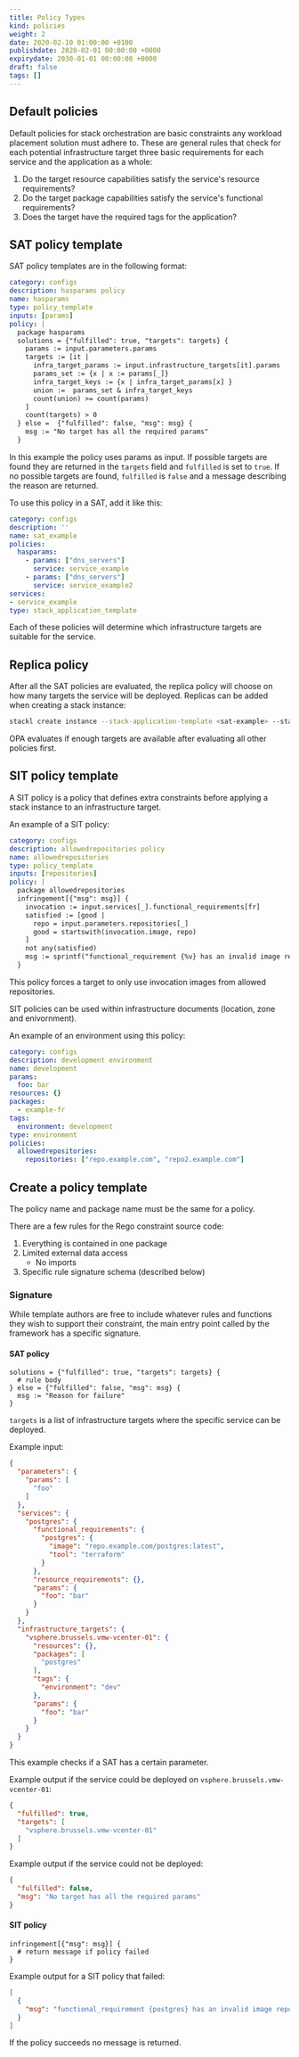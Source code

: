 ```yaml
---
title: Policy Types
kind: policies
weight: 2
date: 2020-02-10 01:00:00 +0100
publishdate: 2020-02-01 00:00:00 +0000
expirydate: 2030-01-01 00:00:00 +0000
draft: false
tags: []
---
```

## Default policies

Default policies for stack orchestration are basic constraints any workload placement solution must adhere to.
These are general rules that check for each potential infrastructure target three basic requirements for each service and the application as a whole:

1. Do the target resource capabilities satisfy the service's resource requirements?
2. Do the target package capabilities satisfy the service's functional requirements?
3. Does the target have the required tags for the application?

## SAT policy template

SAT policy templates are in the following format:

```yaml
category: configs
description: hasparams policy
name: hasparams
type: policy_template
inputs: [params]
policy: |
  package hasparams
  solutions = {"fulfilled": true, "targets": targets} {
    params := input.parameters.params
    targets := [it |
      infra_target_params := input.infrastructure_targets[it].params
      params_set := {x | x := params[_]}
      infra_target_keys := {x | infra_target_params[x] }
      union :=  params_set & infra_target_keys
      count(union) >= count(params)
    ]
    count(targets) > 0
  } else =  {"fulfilled": false, "msg": msg} {
    msg := "No target has all the required params"
  }
```

In this example the policy uses params as input. If possible targets are found they are returned in the `targets` field and `fulfilled` is set to `true`. If no possible targets are found, `fulfilled` is `false` and a message describing the reason are returned.

To use this policy in a SAT, add it like this:

```yaml
category: configs
description: ''
name: sat_example
policies:
  hasparams:
    - params: ["dns_servers"]
      service: service_example
    - params: ["dns_servers"]
      service: service_example2
services:
- service_example
type: stack_application_template
```

Each of these policies will determine which infrastructure targets are suitable for the service.

## Replica policy

After all the SAT policies are evaluated, the replica policy will choose on how many targets the service will be deployed. Replicas can be added when creating a stack instance:

```bash
stackl create instance --stack-application-template <sat-example> --stack-infrastructure-template <sit-example> --replicas '{"service-name": 2}' <instance-name>
```

OPA evaluates if enough targets are available after evaluating all other policies first.

## SIT policy template

A SIT policy is a policy that defines extra constraints before applying a stack instance to an infrastructure target.

An example of a SIT policy:

```yaml
category: configs
description: allowedrepositories policy
name: allowedrepositories
type: policy_template
inputs: [repositories]
policy: |
  package allowedrepositories
  infringement[{"msg": msg}] {
    invocation := input.services[_].functional_requirements[fr]
    satisfied := [good |
      repo = input.parameters.repositories[_]
      good = startswith(invocation.image, repo)
    ]
    not any(satisfied)
    msg := sprintf("functional_requirement {%v} has an invalid image repository {%v}, must be one of {%v}", [fr, invocation.image, input.parameters.repositories])
  }
```

This policy forces a target to only use invocation images from allowed repositories.

SIT policies can be used within infrastructure documents (location, zone and enivornment).

An example of an environment using this policy:

```yaml
category: configs
description: development environment
name: development
params:
  foo: bar
resources: {}
packages:
  - example-fr
tags:
  environment: development
type: environment
policies:
  allowedrepositories:
    repositories: ["repo.example.com", "repo2.example.com"]
```

## Create a policy template

The policy name and package name must be the same for a policy.

 There are a few rules for the Rego constraint source code:

   1. Everything is contained in one package
   1. Limited external data access
      - No imports
   1. Specific rule signature schema (described below)

### Signature

While template authors are free to include whatever rules and functions they wish
to support their constraint, the main entry point called by the framework has a
specific signature.

#### SAT policy

```rego
solutions = {"fulfilled": true, "targets": targets} {
  # rule body
} else = {"fulfilled": false, "msg": msg} {
  msg := "Reason for failure"
}
```

`targets` is a list of infrastructure targets where the specific service can be deployed.

Example input:

```json
{
  "parameters": {
    "params": [
      "foo"
    ]
  },
  "services": {
    "postgres": {
      "functional_requirements": {
        "postgres": {
          "image": "repo.example.com/postgres:latest",
          "tool": "terraform"
        }
      },
      "resource_requirements": {},
      "params": {
        "foo": "bar"
      }
    }
  },
  "infrastructure_targets": {
    "vsphere.brussels.vmw-vcenter-01": {
      "resources": {},
      "packages": [
        "postgres"
      ],
      "tags": {
        "environment": "dev"
      },
      "params": {
        "foo": "bar"
      }
    }
  }
}
```

This example checks if a SAT has a certain parameter.

Example output if the service could be deployed on `vsphere.brussels.vmw-vcenter-01`:

```json
{
  "fulfilled": true,
  "targets": [
    "vsphere.brussels.vmw-vcenter-01"
  ]
}
```

Example output if the service could not be deployed:

```json
{
  "fulfilled": false,
  "msg": "No target has all the required params"
}
```

#### SIT policy

```rego
infringement[{"msg": msg}] {
  # return message if policy failed
}
```

Example output for a SIT policy that failed:

```json
[
  {
    "msg": "functional_requirement {postgres} has an invalid image repository {repository.example.com}, must be one of {[\"repo.example.com\"]}"
  }
]
```

If the policy succeeds no message is returned.
